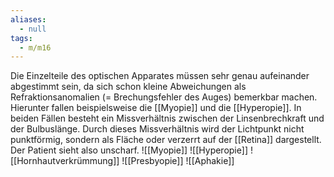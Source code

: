 ```yaml
---
aliases:
  - null
tags:
  - m/m16
---
```

Die Einzelteile des optischen Apparates müssen sehr genau aufeinander abgestimmt sein, da sich schon kleine Abweichungen als Refraktionsanomalien (= Brechungsfehler des Auges) bemerkbar machen. Hierunter fallen beispielsweise die [[Myopie]] und die [[Hyperopie]]. In beiden Fällen besteht ein Missverhältnis zwischen der Linsenbrechkraft und der Bulbuslänge. Durch dieses Missverhältnis wird der Lichtpunkt nicht punktförmig, sondern als Fläche oder verzerrt auf der [[Retina]] dargestellt. Der Patient sieht also unscharf.
![[Myopie]]
![[Hyperopie]]
![[Hornhautverkrümmung]]
![[Presbyopie]]
![[Aphakie]]